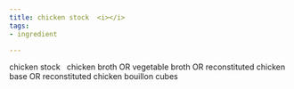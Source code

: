 ```yaml
---
title: chicken stock  <i></i>
tags:
- ingredient

---
```

chicken stock   chicken broth OR vegetable broth OR reconstituted chicken base OR reconstituted chicken bouillon cubes
